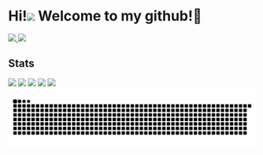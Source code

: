 # Hi!<img src="https://media.giphy.com/media/hvRJCLFzcasrR4ia7z/giphy.gif" width="28"> Welcome to my github!🦊

<p align="left">
  <a href="https://github.com/KOYAMA-Yuya">
    <img height="20" src="https://komarev.com/ghpvc/?username=KOYAMA-Yuya" />
  </a>
  <a href="https://github.com/KOYAMA-Yuya">
    <img height="20" src="https://img.shields.io/github/followers/KOYAMA-Yuya?label=follow&logo=github&style=flat" />
  </a>
</p>

## Stats
![](http://github-profile-summary-cards.vercel.app/api/cards/profile-details?username=KOYAMA-Yuya&theme=default)
![](http://github-profile-summary-cards.vercel.app/api/cards/repos-per-language?username=KOYAMA-Yuya&theme=default)
![](http://github-profile-summary-cards.vercel.app/api/cards/most-commit-language?username=KOYAMA-Yuya&theme=default)
![](http://github-profile-summary-cards.vercel.app/api/cards/stats?username=KOYAMA-Yuya&theme=default)
![](http://github-profile-summary-cards.vercel.app/api/cards/productive-time?username=KOYAMA-Yuya&theme=default&utcOffset=9)

![](https://raw.githubusercontent.com/KOYAMA-yuya/KOYAMA-yuya/output/github-contribution-grid-snake.svg)
